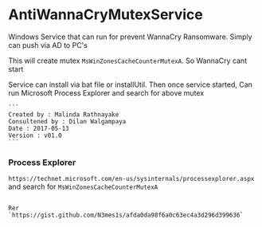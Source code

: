# AntiWannaCryMutexService

Windows Service that can run for prevent WannaCry Ransomware. Simply can push via AD to PC's

This will create mutex `MsWinZonesCacheCounterMutexA`. So WannaCry cant start

Service can install via bat file or installUtil. Then once service started, Can run Microsoft Process Explorer and search for above mutex

  
	```
	Created by : Malinda Rathnayake
    Consultened by : Dilan Walgampaya
    Date : 2017-05-13
    Version : v01.0
	```

### Process Explorer
   
`https://technet.microsoft.com/en-us/sysinternals/processexplorer.aspx` and search for `MsWinZonesCacheCounterMutexA`
```

Rer 
`https://gist.github.com/N3mes1s/afda0da98f6a0c63ec4a3d296d399636`
